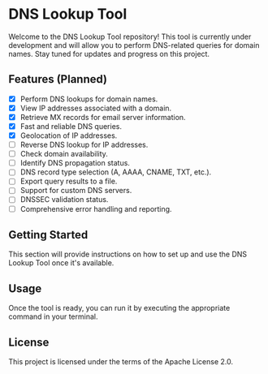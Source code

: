 # DNS Lookup Tool

Welcome to the DNS Lookup Tool repository! This tool is currently under development and will allow you to perform DNS-related queries for domain names. Stay tuned for updates and progress on this project.

## Features (Planned)

- [x] Perform DNS lookups for domain names.
- [x] View IP addresses associated with a domain.
- [x] Retrieve MX records for email server information.
- [x] Fast and reliable DNS queries.
- [x] Geolocation of IP addresses.
- [ ] Reverse DNS lookup for IP addresses.
- [ ] Check domain availability.
- [ ] Identify DNS propagation status.
- [ ] DNS record type selection (A, AAAA, CNAME, TXT, etc.).
- [ ] Export query results to a file.
- [ ] Support for custom DNS servers.
- [ ] DNSSEC validation status.
- [ ] Comprehensive error handling and reporting.

## Getting Started

This section will provide instructions on how to set up and use the DNS Lookup Tool once it's available.

## Usage

Once the tool is ready, you can run it by executing the appropriate command in your terminal.

## License

This project is licensed under the terms of the Apache License 2.0.
